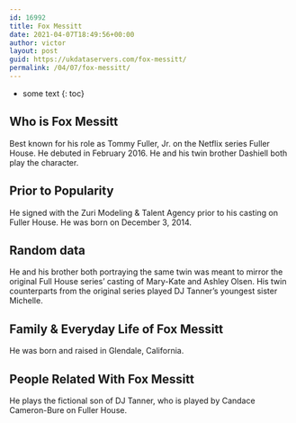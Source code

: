 ```yaml
---
id: 16992
title: Fox Messitt
date: 2021-04-07T18:49:56+00:00
author: victor
layout: post
guid: https://ukdataservers.com/fox-messitt/
permalink: /04/07/fox-messitt/
---
```


* some text
{: toc}


## Who is Fox Messitt



Best known for his role as Tommy Fuller, Jr. on the Netflix series Fuller House. He debuted in February 2016. He and his twin brother Dashiell both play the character. 

                
                
                
## Prior to Popularity



He signed with the Zuri Modeling & Talent Agency prior to his casting on Fuller House. He was born on December 3, 2014. 

                
                
                
## Random data



He and his brother both portraying the same twin was meant to mirror the original Full House series&#8217; casting of Mary-Kate and Ashley Olsen. His twin counterparts from the original series played DJ Tanner&#8217;s youngest sister Michelle.

                
                
                
## Family & Everyday Life of Fox Messitt



He was born and raised in Glendale, California. 

                
                
                
## People Related With Fox Messitt



He plays the fictional son of DJ Tanner, who is played by Candace Cameron-Bure on Fuller House.

                
              
            
          
          
          